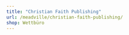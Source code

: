 ```yaml
---
title: "Christian Faith Publishing"
url: /meadville/christian-faith-publishing/
shop: Wettbüro
---
```


